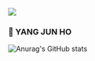  <a href="https://https://github.com/yanggengjelly"><img src="https://github.com/yanggengjelly/api/count/incr/badge.svg?url=https%3A%2F%2Fgithub.com%2Fejaman&count_bg=%23000000&title_bg=%23000000&icon=github.svg&icon_color=%23FFFFFF&title=Github&edge_flat=true"/></a>

### 👾 YANG JUN HO

![Anurag's GitHub stats](https://github-readme-stats.vercel.app/api?username=yanggengjelly&show_icons=true&theme=transparent)
